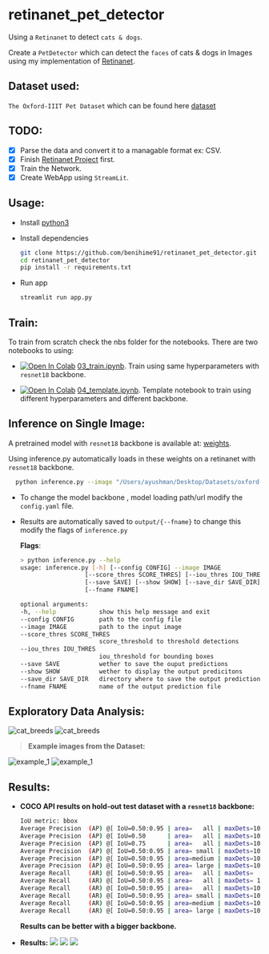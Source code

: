 # retinanet_pet_detector

Using a `Retinanet` to detect `cats & dogs`.

Create a `PetDetector` which can detect the `faces` of cats & dogs in Images using my implementation of [Retinanet](https://github.com/benihime91/pytorch_retinanet).

## **Dataset used**:

`The Oxford-IIIT Pet Dataset` which can be found here [dataset](https://www.robots.ox.ac.uk/~vgg/data/pets/)

## **TODO**:

- [x] Parse the data and convert it to a managable format ex: CSV.
- [x] Finish [Retinanet Project](https://github.com/benihime91/pytorch_retinanet) first.
- [x] Train the Network.
- [x] Create WebApp using `StreamLit`.

## **Usage**:

- Install [python3](https://www.python.org/downloads/)

- Install dependencies

  ```bash
  git clone https://github.com/benihime91/retinanet_pet_detector.git
  cd retinanet_pet_detector
  pip install -r requirements.txt
  ```

- Run app

  ```bash
  streamlit run app.py
  ```

## **Train**:

To train from scratch check the nbs folder for the notebooks. There are two notebooks to using:

- [![Open In Colab](https://colab.research.google.com/assets/colab-badge.svg)](https://colab.research.google.com/gist/benihime91/1a413db4b8ac33918d949ec5f57b51b3/03_train.ipynb?authuser=4) [03_train.ipynb](https://github.com/benihime91/retinanet_pet_detector/blob/master/nbs/03_train.ipynb). Train using same hyperparameters with `resnet18` backbone.

- [![Open In Colab](https://colab.research.google.com/assets/colab-badge.svg)](https://colab.research.google.com/gist/benihime91/02481b7f5c338fe835f4af6e9316d47e/04_template.ipynb?authuser=4) [04_template.ipynb](https://github.com/benihime91/retinanet_pet_detector/blob/master/nbs/04_template.ipynb). Template notebook to train using different hyperparameters and different backbone.

## **Inference on Single Image**:

A pretrained model with `resnet18` backbone is available at: [weights](https://github.com/benihime91/retinanet_pet_detector/releases/download/v0.0.1/resnet18-2020-08-04-ffdde352.pth).<br>

Using inference.py automatically loads in these weights on a retinanet with `resnet18` backbone.

```bash
  python inference.py --image "/Users/ayushman/Desktop/Datasets/oxford-iiit-pet/images/great_pyrenees_19.jpg" --fname res_test.png
```

- To change the model backbone , model loading path/url modify the `config.yaml` file.

- Results are automatically saved to `output/{--fname}` to change this modify the flags of `inference.py`

  **Flags**:

  ```bash
  > python inference.py --help
  usage: inference.py [-h] [--config CONFIG] --image IMAGE
                    [--score_thres SCORE_THRES] [--iou_thres IOU_THRES]
                    [--save SAVE] [--show SHOW] [--save_dir SAVE_DIR]
                    [--fname FNAME]

  optional arguments:
  -h, --help            show this help message and exit
  --config CONFIG       path to the config file
  --image IMAGE         path to the input image
  --score_thres SCORE_THRES
                        score_threshold to threshold detections
  --iou_thres IOU_THRES
                        iou_threshold for bounding boxes
  --save SAVE           wether to save the ouput predictions
  --show SHOW           wether to display the output predicitons
  --save_dir SAVE_DIR   directory where to save the output predictions
  --fname FNAME         name of the output prediction file
  ```

## **Exploratory Data Analysis**:

![cat_breeds](nbs/Ims/cat_breeds.png) ![cat_breeds](nbs/Ims/dog_breeds.png)

> **Example images from the Dataset:**

![example_1](nbs/Ims/example.png) ![example_1](nbs/Ims/example_2.png)

## **Results**:

- **COCO API results on hold-out test dataset with a `resnet18` backbone:**

  ```bash
  IoU metric: bbox
  Average Precision  (AP) @[ IoU=0.50:0.95 | area=   all | maxDets=100 ] = 0.434
  Average Precision  (AP) @[ IoU=0.50      | area=   all | maxDets=100 ] = 0.938
  Average Precision  (AP) @[ IoU=0.75      | area=   all | maxDets=100 ] = 0.312
  Average Precision  (AP) @[ IoU=0.50:0.95 | area= small | maxDets=100 ] = -1.000
  Average Precision  (AP) @[ IoU=0.50:0.95 | area=medium | maxDets=100 ] = 0.500
  Average Precision  (AP) @[ IoU=0.50:0.95 | area= large | maxDets=100 ] = 0.413
  Average Recall     (AR) @[ IoU=0.50:0.95 | area=   all | maxDets=  1 ] = 0.406
  Average Recall     (AR) @[ IoU=0.50:0.95 | area=   all | maxDets= 10 ] = 0.463
  Average Recall     (AR) @[ IoU=0.50:0.95 | area=   all | maxDets=100 ] = 0.463
  Average Recall     (AR) @[ IoU=0.50:0.95 | area= small | maxDets=100 ] = -1.000
  Average Recall     (AR) @[ IoU=0.50:0.95 | area=medium | maxDets=100 ] = 0.500
  Average Recall     (AR) @[ IoU=0.50:0.95 | area= large | maxDets=100 ] = 0.450
  ```

  **Results can be better with a bigger backbone.**

- **Results:** ![](pets_logs/res_2.png) ![](pets_logs/res_3.png) ![](pets_logs/res_4.png)
